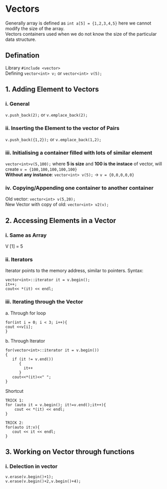 # Vectors
Generally array is defined as `int a[5] = {1,2,3,4,5}` here we cannot modify the size of the array.  
Vectors containers used when we do not know the size of the particular data structure.  

## Defination
Library `#include <vector>`  
Defining `vector<int> v;` or `vector<int> v(5);`

## 1. Adding Element to Vectors
### i. General 
`v.push_back(2);` or `v.emplace_back(2);`
### ii. Inserting the Element to the vector of Pairs
`v.push_back({1,2});` or `v.emplace_back(1,2);`
### iii. Initialising a container filled with  lots of similar element
`vector<int>v(5,100);` where **5 is size** and **100 is the instace** of vector, will create `v = {100,100,100,100,100}`  
**Without any instance**: `vector<int> v(5);` -> `v = {0,0,0,0,0}`  
### iv. Copying/Appending one container to another container
Old vector: `vector<int> v(5,20);`  
New Vector with copy of old: `vector<int> v2(v);`

      
## 2. Accessing Elements in a Vector
### i. Same as Array
V [1] = 5
### ii. Iterators
Iterator points to the memory address, similar to pointers.
Syntax: 
```
vector<int>::iterator it = v.begin();
it++;
cout<< *(it) << endl;
```
### iii. Iterating through the Vector
a. Through for loop
   ```
   for(int i = 0; i < 3; i++){
   cout <<v[i];
   }
   ```
b. Through Iterator
   ```
   for(vector<int>::iterator it = v.begin())
   {
      if (it != v.end())
         {
           it++
         }
      cout<<*(it)<<" ";
   }

   ```
   Shortcut
   ```
   TRICK 1:
   for (auto it = v.begin(); it!=v.end();it++){
       cout << *(it) << endl;
   }

   TRICK 2:
   for(auto it:v){
      cout << it << endl;
   }
   ```

## 3. Working on Vector through functions
### i. Delection in vector
`v.erase(v.begin()+1);`  
`v.erase(v.begin()+2,v.begin()+4);`

